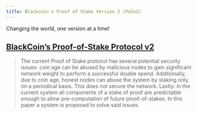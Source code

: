 ```yaml
---
title: Blackcoin's Proof of Stake Version 2 (PoSv2)
---
```


Changing the world, one version at a time!

## [BlackCoin’s Proof-of-Stake Protocol v2](https://blackcoin.org/blackcoin-pos-protocol-v2-whitepaper.pdf)
> The  current  Proof  of  Stake  protocol  has  several potential  security  issues:  coin  age  can  be  abused  by  malicious nodes to gain significant network weight to perform a successful double  spend.  Additionally,  due  to  coin  age,  honest  nodes  can abuse  the  system  by  staking  only  on  a  periodical  basis.  This does  not  secure  the  network.  Lastly:  in  the  current  system  all components  of  a  stake  of  proof  are  predictable  enough  to  allow pre-computation of future proof-of-stakes. In this paper a system is  proposed  to  solve  said  issues.